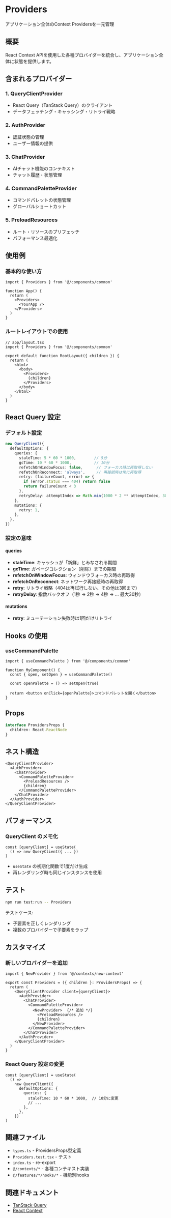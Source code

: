 # Providers

アプリケーション全体のContext Providersを一元管理

## 概要

React Context APIを使用した各種プロバイダーを統合し、アプリケーション全体に状態を提供します。

## 含まれるプロバイダー

### 1. QueryClientProvider
- React Query（TanStack Query）のクライアント
- データフェッチング・キャッシング・リトライ戦略

### 2. AuthProvider
- 認証状態の管理
- ユーザー情報の提供

### 3. ChatProvider
- AIチャット機能のコンテキスト
- チャット履歴・状態管理

### 4. CommandPaletteProvider
- コマンドパレットの状態管理
- グローバルショートカット

### 5. PreloadResources
- ルート・リソースのプリフェッチ
- パフォーマンス最適化

## 使用例

### 基本的な使い方

```tsx
import { Providers } from '@/components/common'

function App() {
  return (
    <Providers>
      <YourApp />
    </Providers>
  )
}
```

### ルートレイアウトでの使用

```tsx
// app/layout.tsx
import { Providers } from '@/components/common'

export default function RootLayout({ children }) {
  return (
    <html>
      <body>
        <Providers>
          {children}
        </Providers>
      </body>
    </html>
  )
}
```

## React Query 設定

### デフォルト設定

```typescript
new QueryClient({
  defaultOptions: {
    queries: {
      staleTime: 5 * 60 * 1000,        // 5分
      gcTime: 10 * 60 * 1000,          // 10分
      refetchOnWindowFocus: false,      // フォーカス時は再取得しない
      refetchOnReconnect: 'always',     // 再接続時は常に再取得
      retry: (failureCount, error) => {
        if (error.status === 404) return false
        return failureCount < 3
      },
      retryDelay: attemptIndex => Math.min(1000 * 2 ** attemptIndex, 30000),
    },
    mutations: {
      retry: 1,
    },
  },
})
```

### 設定の意味

#### queries
- **staleTime**: キャッシュが「新鮮」とみなされる期間
- **gcTime**: ガベージコレクション（削除）までの期間
- **refetchOnWindowFocus**: ウィンドウフォーカス時の再取得
- **refetchOnReconnect**: ネットワーク再接続時の再取得
- **retry**: リトライ戦略（404は再試行しない、その他は3回まで）
- **retryDelay**: 指数バックオフ（1秒 → 2秒 → 4秒 → ... 最大30秒）

#### mutations
- **retry**: ミューテーション失敗時は1回だけリトライ

## Hooks の使用

### useCommandPalette

```tsx
import { useCommandPalette } from '@/components/common'

function MyComponent() {
  const { open, setOpen } = useCommandPalette()

  const openPalette = () => setOpen(true)

  return <button onClick={openPalette}>コマンドパレットを開く</button>
}
```

## Props

```typescript
interface ProvidersProps {
  children: React.ReactNode
}
```

## ネスト構造

```
<QueryClientProvider>
  <AuthProvider>
    <ChatProvider>
      <CommandPaletteProvider>
        <PreloadResources />
        {children}
      </CommandPaletteProvider>
    </ChatProvider>
  </AuthProvider>
</QueryClientProvider>
```

## パフォーマンス

### QueryClient のメモ化
```tsx
const [queryClient] = useState(
  () => new QueryClient({ ... })
)
```

- `useState` の初期化関数で1度だけ生成
- 再レンダリング時も同じインスタンスを使用

## テスト

```bash
npm run test:run -- Providers
```

テストケース:
- 子要素を正しくレンダリング
- 複数のプロバイダーで子要素をラップ

## カスタマイズ

### 新しいプロバイダーを追加

```tsx
import { NewProvider } from '@/contexts/new-context'

export const Providers = ({ children }: ProvidersProps) => {
  return (
    <QueryClientProvider client={queryClient}>
      <AuthProvider>
        <ChatProvider>
          <CommandPaletteProvider>
            <NewProvider>  {/* 追加 */}
              <PreloadResources />
              {children}
            </NewProvider>
          </CommandPaletteProvider>
        </ChatProvider>
      </AuthProvider>
    </QueryClientProvider>
  )
}
```

### React Query 設定の変更

```tsx
const [queryClient] = useState(
  () =>
    new QueryClient({
      defaultOptions: {
        queries: {
          staleTime: 10 * 60 * 1000,  // 10分に変更
          // ...
        },
      },
    })
)
```

## 関連ファイル

- `types.ts` - ProvidersProps型定義
- `Providers.test.tsx` - テスト
- `index.ts` - re-export
- `@/contexts/*` - 各種コンテキスト実装
- `@/features/*/hooks/*` - 機能別hooks

## 関連ドキュメント

- [TanStack Query](https://tanstack.com/query/latest)
- [React Context](https://react.dev/learn/passing-data-deeply-with-context)
